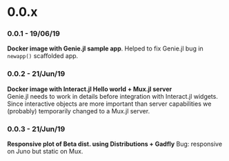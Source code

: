 # 0.0.x  
### 0.0.1 - 19/06/19  
**Docker image with Genie.jl sample app**. Helped to fix Genie.jl bug in `newapp()` scaffolded app.  

### 0.0.2 - 21/Jun/19
**Docker image with Interact.jl Hello world + Mux.jl server**  
Genie.jl needs to work in details before integration with Interact.jl widgets. Since interactive objects are more important than server capabilities we (probably) temporarily changed to a Mux.jl server.  

### 0.0.3 - 21/Jun/19
**Responsive plot of Beta dist. using Distributions + Gadfly**
Bug: responsive on Juno but static on Mux. 
